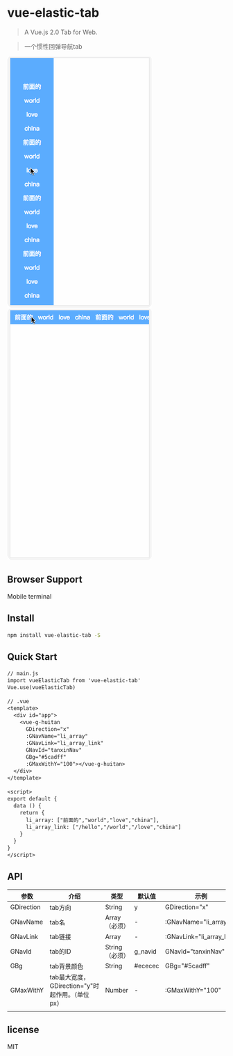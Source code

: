 # vue-elastic-tab

> A Vue.js 2.0 Tab for Web.

> 一个惯性回弹导航tab

![image](./src/assets/tupianfaguang.gif)
![image](./src/assets/tupianfaguang1.gif)

## Browser Support

Mobile terminal

## Install

```bash
npm install vue-elastic-tab -S
```

## Quick Start
```vue
// main.js
import vueElasticTab from 'vue-elastic-tab'
Vue.use(vueElasticTab)

// .vue
<template>
  <div id="app">		
    <vue-g-huitan
      GDirection="x" 
      :GNavName="li_array" 
      :GNavLink="li_array_link"
      GNavId="tanxinNav"
      GBg="#5cadff" 
      :GMaxWithY="100"></vue-g-huitan>
  </div>
</template>

<script>
export default {
  data () {
    return {
      li_array: ["前面的","world","love","china"],
      li_array_link: ["/hello","/world","/love","china"]
    }
  }
}
</script>

```

## API

| 参数       | 介绍                                            | 类型           | 默认值  | 示例                      |
| ---------- | ----------------------------------------------- | -------------- | ------- | ------------------------- |
| GDirection | tab方向                                         | String         | y       | GDirection="x"            |
| GNavName   | tab名                                           | Array（必须）  | -       | :GNavName="li_array"      |
| GNavLink   | tab链接                                         | Array          | -       | :GNavLink="li_array_link" |
| GNavId     | tab的ID                                         | String（必须） | g_navid | GNavId="tanxinNav"        |
| GBg        | tab背景颜色                                     | String         | #ececec | GBg="#5cadff"             |
| GMaxWithY  | tab最大宽度，GDirection="y"时起作用。（单位px） | Number         | -       | :GMaxWithY="100"          |
|            |                                                 |                |         |                           |

## license

MIT
